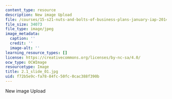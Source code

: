 ```yaml
---
content_type: resource
description: New image Upload
file: /courses/15-s21-nuts-and-bolts-of-business-plans-january-iap-2014/f72b5e9cfa7884fc50fc0cac388f390b_2.1_slide_01.jpg
file_size: 34073
file_type: image/jpeg
image_metadata:
  caption: ''
  credit: ''
  image-alt: ''
learning_resource_types: []
license: https://creativecommons.org/licenses/by-nc-sa/4.0/
ocw_type: OCWImage
resourcetype: Image
title: 2.1_slide_01.jpg
uid: f72b5e9c-fa78-84fc-50fc-0cac388f390b
---
```

New image Upload